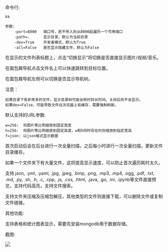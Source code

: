 命令行:

```
kk

参数:
    -port=8000   端口号，若不传入则从8000起遍历一个可用端口
    -path=.      显示目录，默认为当前目录
    -dev=True    开发者模式，默认为True
    -all=False   是否显示隐藏文件，默认为False
```

在显示的文件列表标题上，点击“切换显示”将切换是否直接显示图片/视频/音乐。

在面包屑导航点击文件名上可以快速跳转到目标位置。

在面包屑导航左侧可以切换是否显示导航树。

注意：

    如果目录下有非常多的文件，显示目录树可能会耗时较长时间，关闭后则不会显示。
    如果dev=False，可能导致文件在浏览器上有缓存，需要强制刷新。

默认支持的URL参数:

    w=256:  将图片等比例缩放到固定宽度
    h=256:  将图片等比例缩放到固定高度，w和h同时存在时则缩放到指定宽高
    f=json: 以json格式显示数据

首次启动后会在后台进行一次全量扫描，之后每小时进行一次全量扫描，更新文件目录缓存。

如果一个文件夹下有大量文件，这将提高显示速度，可以防止首次遍历耗时太久。

支持.json, .yml, .yaml, .jpg, .jpeg, .bmp, .png, .mp3, .mp4, .ogg, .pdf, .txt, .md, .py, .sh, .h, .c, .cpp, .js, .css, .html, .java, .go, .ini, .ipynb等文件直接预览，支持代码高亮，支持文件搜索。


支持文件夹压缩及压缩包解压，其他类型的文件则直接下载，可以删除文件或复制文件链接。

其他功能:

支持表格和统计图表显示，需要先安装mongodb用于数据存储。

截图:

![](https://ww1.sinaimg.cn/large/005YhI8igy1fvjd3y37wfj31ay0y6dji)
